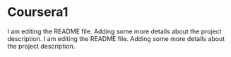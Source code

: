 # Coursera1
I am editing the README file. Adding some more details about the project description.
I am editing the README file. Adding some more details about the project description.

